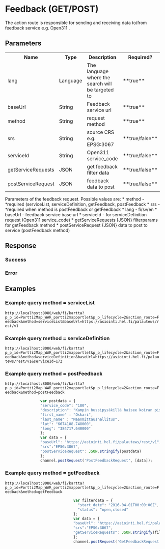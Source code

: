 # Feedback (GET/POST)
The action route is responsible for sending and receiving data to/from feedback service e.g. Open311 .

## Parameters
<table>
  <tr>
    <th>Name</th>
    <th>Type</th>
    <th>Description</th>
    <th>Required?</th>
  </tr>
   <tr>
        <td>lang</td>
        <td>Language</td>
        <td>The language where the search will be targeted to</td>
        <td>**true**</td>
      </tr>
   <tr>
      <td>baseUrl</td>
      <td>String</td>
      <td>Feedback service url</td>
      <td>**true**</td>
    </tr>
      <tr>
            <td>method</td>
            <td>String</td>
            <td>request method</td>
            <td>**true**</td>
          </tr>
       <tr>
          <td>srs</td>
          <td>String</td>
          <td>source CRS e.g. EPSG:3067</td>
          <td>**true/false**</td>
        </tr>
         <tr>
                  <td>serviceId</td>
                  <td>String</td>
                  <td>Open311 service_code</td>
                  <td>**true/false**</td>
                </tr>
                 <tr>
                                  <td>getServiceRequests</td>
                                  <td>JSON</td>
                                  <td>get feedback filter data</td>
                                  <td>**true/false**</td>
                                </tr>
                                 <tr>
                                                  <td>postServiceRequest</td>
                                                  <td>JSON</td>
                                                  <td>feedback data to post</td>
                                                  <td>**true/false**</td>
                                                </tr>
    
</table>

 Parameters of the feedback request. Possible values are:
     *                 method - *required (serviceList, serviceDefinition, getFeedback, postFeedback
     *                 srs - *required when method is postFeedback or getFeedback
     *                 lang - fi/sv/en
     *                 baseUrl - feedback service base url
     *                 serviceId - for serviceDefinition request (Open311 service_code)
     *                 getServiceRequests {JSON}  filterparams for getFeedback method
     *                 postServiceRequest {JSON} data to post to service (postFeedback method)
     

## Response

### Success


### Error

## Examples

### Example query method = serviceList
`http://localhost:8080/web/fi/kartta?p_p_id=Portti2Map_WAR_portti2mapportlet&p_p_lifecycle=2&action_route=Feedback&method=serviceList&baseUrl=https://asiointi.hel.fi/palautews/rest/v1`

### Example query method = serviceDefinition
`http://localhost:8080/web/fi/kartta?p_p_id=Portti2Map_WAR_portti2mapportlet&p_p_lifecycle=2&action_route=Feedback&method=serviceDefinition&baseUrl=https://asiointi.hel.fi/palautews/rest/v1&serviceId=172`

### Example query method = postFeedback 
`http://localhost:8080/web/fi/kartta?p_p_id=Portti2Map_WAR_portti2mapportlet&p_p_lifecycle=2&action_route=Feedback&method=postFeedback`

```javascript
                var postdata = {
                "service_code": "180",
                "description": "Kampin bussipysäkillä haisee koiran pissi",
                "first_name" : "Oskari",
                "last_name" : "Maanmittaushallitus",
                "lat": "6674188.748000",
                "long": "384717.640000"
                };
                var data = {
                "baseUrl": "https://asiointi.hel.fi/palautews/rest/v1",
                "srs":"EPSG:3067",
                "postServiceRequest": JSON.stringify(postdata)
                };
                channel.postRequest('PostFeedbackRequest', [data]);
```

### Example query method = getFeedback 
`http://localhost:8080/web/fi/kartta?p_p_id=Portti2Map_WAR_portti2mapportlet&p_p_lifecycle=2&action_route=Feedback&method=getFeedback`

```javascript
                               var filterdata = {
                                 "start_date": "2016-04-01T00:00:00Z",
                                 "status": "open,closed"
                               };
                               var data = {
                               "baseUrl": "https://asiointi.hel.fi/palautews/rest/v1",
                               "srs":"EPSG:3067",
                               "getServiceRequests": JSON.stringify(filterdata)
                               };
                               channel.postRequest('GetFeedbackRequest', [data]);
```